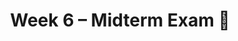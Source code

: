 ---
    title: Week 6 – Midterm Exam 🚨
    weekNumber: 6
    days:
      - date: 2023-2-13
        events:
          "**LEC 15**{: .label .label-lecture } Web Scraping and Parsing HTML":
            "[Ch. 7.3](https://notes.dsc80.com/content/07/html.html), [8.1](https://notes.dsc80.com/content/08/patterns.html)"
                
          "**Lab 5**{: .label .label-lab } **Missing Values and Imputation**":
      - date: 2023-2-15
        events:
          "**Exam**{: .label .label-exam } **Midterm Exam (in-person during lecture)**":
      - date: 2023-2-17
        events:
          "**LEC 16**{: .label .label-lecture } Regular Expressions":
            "[Ch. 8.1-8.2](https://notes.dsc80.com/content/08/introduction.html)"
                
---